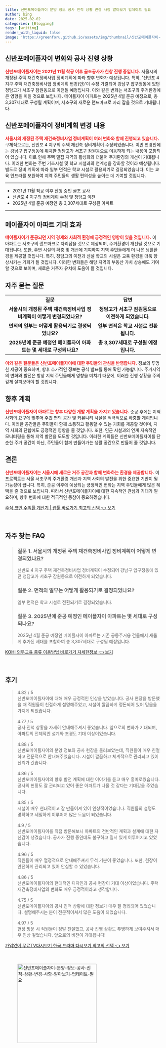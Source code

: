 ```yaml
---
title: 신반포메이플자이 분양 정보 공사 진척 상황 변경 사항 알아보기 업데이트 필요
author: bing
date: 2025-02-02
categories: [Blogging]
tags: [writing]
render_with_liquid: false
image: 'https://greenforu.github.io/assets/img/thumbnail/신반포메이플자이-분양-정보-공사-진척-상황-변경-사항-알아보기-업데이트-필요.webp'
---
```



<h2 id='신반포메이플자이 변화와 공사 진행 사항'>신반포메이플자이 변화와 공사 진행 상황</h2>

<p><b><span style="color: #ee2323;">신반포메이플자이는 2021년 11월 착공 이후 골조공사가 한창 진행 중입니다.</span></b> 서울시의 개정된 주택 재건축정비사업 정비계획에 따라 향후 변화가 예상됩니다. 특히, '신반포 4 지구 주택 재건축정비사업 정비계획 변경(안)'이 수정 가결되어 강남구 압구정동에 있던 청담고가 서초구 잠원동으로 이전될 예정입니다. 이와 같은 변화는 서초구의 주거환경에 큰 영향을 미칠 것으로 보입니다. 메이플자이 아파트는 2025년 4월 준공 예정으로, 총 3,307세대로 구성될 계획이며, 서초구의 새로운 랜드마크로 자리 잡을 것으로 기대됩니다.</p>

<h2 id='신반포메이플자이 정비계획 변경 내용'>신반포메이플자이 정비계획 변경 내용</h2>

<p><b><span style="color: #ee2323;">서울시의 개정된 주택 재건축정비사업 정비계획이 여러 변화와 함께 진행되고 있습니다.</span></b> 구체적으로는, 신반포 4 지구의 주택 재건축 정비계획이 수정되었습니다. 이번 변경안에는 강남구 압구정동에 위치한 청담고가 서초구 잠원동으로 이동하게 되는 내용이 포함되어 있습니다. 이로 인해 주택 밀집 지역의 활성화와 더불어 주거환경의 개선이 기대됩니다. 이러한 변화는 주변 기초시설 및 학교 시설과의 연계성을 강화할 것이라 예상됩니다. 별도로 정비 계획에 따라 일부 면적은 학교 시설로 활용되기로 결정되었습니다. 이는 교육 인프라를 보완하여 지역 주민들의 생활 편의성을 높이는 데 기여할 것입니다.</p>

<hr />

<ul>
    <li>2021년 11월 착공 이후 진행 중인 골조 공사</li>
    <li>신반포 4 지구의 정비계획 수정 및 청담고 이전</li>
    <li>2025년 4월 준공 예정인 총 3,307세대로 구성된 아파트</li>
</ul>

<hr />

<h2 id='메이플자이 아파트 기대 효과'>메이플자이 아파트 기대 효과</h2>

<p><b><span style="color: #ee2323;">메이플자이가 준공되면 지역 경제와 사회적 환경에 긍정적인 영향이 있을 것입니다.</span></b> 이 아파트는 서초구의 랜드마크로 자리잡을 것으로 예상되며, 주거환경이 개선될 것으로 기대됩니다. 또한, 주변 시설의 확충 및 개선에 기여하여 지역 주민들에게 더 나은 생활환경을 제공할 것입니다. 특히, 청담고의 이전과 신설 학교의 시설은 교육 환경을 더욱 향상시키는 기회가 될 것입니다. 이러한 변화들은 해당 지역의 부동산 가치 상승에도 기여할 것으로 보이며, 새로운 거주자 유치에 도움이 될 것입니다.</p>

<h2 id='자주 묻는 질문'>자주 묻는 질문</h2>

<table>
    <tr>
        <td style="text-align: center; height: 17px;"><b>질문</b></td>
        <td style="text-align: center; height: 17px;"><b>답변</b></td>
    </tr>
    <tr>
        <td style="text-align: center; height: 17px;"><b>서울시의 개정된 주택 재건축정비사업 정비계획이 어떻게 변경되었나요?</b></td>
        <td style="text-align: center; height: 17px;"><b>청담고가 서초구 잠원동으로 이전하게 되었습니다.</b></td>
    </tr>
    <tr>
        <td style="text-align: center; height: 17px;"><b>면적의 일부는 어떻게 활용되기로 결정되었나요?</b></td>
        <td style="text-align: center; height: 17px;"><b>일부 면적은 학교 시설로 전환됩니다.</b></td>
    </tr>
    <tr>
        <td style="text-align: center; height: 17px;"><b>2025년에 준공 예정인 메이플자이 아파트는 몇 세대로 구성되나요?</b></td>
        <td style="text-align: center; height: 17px;"><b>총 3,307세대로 구성될 예정입니다.</b></td>
    </tr>
</table>

<p><b><span style="color: #ee2323;">이와 같은 질문들은 신반포메이플자이에 대한 주민들의 관심을 반영합니다.</span></b> 정보의 투명한 제공이 중요하며, 향후 추가적인 정보는 공식 발표를 통해 확인 가능합니다. 주거지역의 변화와 발전은 항상 지역 주민들에게 영향을 미치기 때문에, 이러한 진행 상황을 주의 깊게 살펴보아야 할 것입니다.</p>

<h2 id='향후 계획'>향후 계획</h2>

<p><b><span style="color: #ee2323;">신반포메이플자이 아파트는 향후 다양한 개발 계획을 가지고 있습니다.</span></b> 준공 후에는 지역사회의 요구에 맞추어 주민 편의 공간 및 커뮤니티 시설을 적극적으로 확충할 계획입니다. 이러한 공간들은 주민들이 함께 소통하고 활동할 수 있는 기회를 제공할 것이며, 지역 사회의 단합에도 긍정적인 영향을 줄 것입니다. 또한, 인근 시설과의 연계 지속적인 모니터링을 통해 지역 발전을 도모할 것입니다. 이러한 계획들은 신반포메이플자이를 단순한 주거 공간이 아닌, 주민들이 함께 만들어가는 생활 공간으로 만들어 줄 것입니다.</p>

<h2 id='결론'>결론</h2>

<p><b><span style="color: #ee2323;">신반포메이플자이는 서울시에 새로운 거주 공간과 함께 변화하는 환경을 제공합니다.</span></b> 이 프로젝트는 서울 서초구의 주거환경 개선과 지역 사회의 발전을 위한 중요한 기반이 될 가능성이 큽니다. 특히, 준공 이후에 예상되는 긍정적인 변화는 지역 주민들에게 많은 혜택을 줄 것으로 보입니다. 따라서 신반포메이플자이에 대한 지속적인 관심과 기대가 필요하며, 향후 변화에 대한 적극적인 동참이 중요하겠습니다.</p>


<p><a class="click-button" title="주식 코인 수익률 계산기 | 웹툴 바로가기 최고의 선택" href="https://greenforu.github.io/posts/%EC%A3%BC%EC%8B%9D-%EC%BD%94%EC%9D%B8-%EC%88%98%EC%9D%B5%EB%A5%A0-%EA%B3%84%EC%82%B0%EA%B8%B0-%EC%9B%B9%ED%88%B4-%EB%B0%94%EB%A1%9C%EA%B0%80%EA%B8%B0-%EC%B5%9C%EA%B3%A0%EC%9D%98-%EC%84%A0%ED%83%9D/" rel="dofollow">주식 코인 수익률 계산기 | 웹툴 바로가기 최고의 선택 👈 보기</a></p><br>
<h2 id='자주_찾는_FAQ'>자주 찾는 FAQ</h2>
<div itemscope="" itemtype="https://schema.org/FAQPage"> 
<blockquote> 
<div itemscope="" itemprop="mainEntity" itemtype="https://schema.org/Question"> 
<h3 itemprop="name">질문 1. 서울시의 개정된 주택 재건축정비사업 정비계획이 어떻게 변경되었나요?</h3> 
<div itemscope="" itemprop="acceptedAnswer" itemtype="https://schema.org/Answer"> 
<span itemprop="text"> 
<p>신반포 4 지구 주택 재건축정비사업 정비계획이 수정되어 강남구 압구정동에 있던 청담고가 서초구 잠원동으로 이전하게 되었습니다.</p> 
</span> 
</div> 
</div> 
<div itemscope="" itemprop="mainEntity" itemtype="https://schema.org/Question"> 
<h3 itemprop="name">질문 2. 면적의 일부는 어떻게 활용되기로 결정되었나요?</h3> 
<div itemscope="" itemprop="acceptedAnswer" itemtype="https://schema.org/Answer"> 
<span itemprop="text"> 
<p>일부 면적은 학교 시설로 전환되기로 결정되었습니다.</p> 
</span> 
</div> 
</div> 
<div itemscope="" itemprop="mainEntity" itemtype="https://schema.org/Question"> 
<h3 itemprop="name">질문 3. 2025년에 준공 예정인 메이플자이 아파트는 몇 세대로 구성되나요?</h3> 
<div itemscope="" itemprop="acceptedAnswer" itemtype="https://schema.org/Answer"> 
<span itemprop="text"> 
<p>2025년 4월 준공 예정인 메이플자이 아파트는 기존 공동주거용 건물에서 새롭게 추가된 세대를 포함하여 총 3,307세대로 구성될 예정입니다.</p> 
</span> 
</div> 
</div> 
</blockquote> 
</div>
<p><a class="click-button" title="KOHI 의무교육 종류 이용방법 바로가기 자세한정보" href="https://greenforu.github.io/posts/KOHI-%EC%9D%98%EB%AC%B4%EA%B5%90%EC%9C%A1-%EC%A2%85%EB%A5%98-%EC%9D%B4%EC%9A%A9%EB%B0%A9%EB%B2%95-%EB%B0%94%EB%A1%9C%EA%B0%80%EA%B8%B0-%EC%9E%90%EC%84%B8%ED%95%9C%EC%A0%95%EB%B3%B4/" rel="dofollow">KOHI 의무교육 종류 이용방법 바로가기 자세한정보 👈 보기</a></p><br>
<h2 id='후기'>후기</h2>
<div itemscope itemtype="https://schema.org/Product">
  <blockquote>
  <div itemprop="review" itemscope itemtype="https://schema.org/Review">
      <div itemprop="reviewRating" itemscope itemtype="https://schema.org/Rating"> <span itemprop="ratingValue">4.82</span> / <span itemprop="bestRating">5</span> </div>
      <span itemprop="reviewBody">신반포메이플자이에 대해 매우 긍정적인 인상을 받았습니다. 공사 현장을 방문했을 때 직원들이 친절하게 설명해주었고, 시설이 깔끔하게 정돈되어 있어 믿음을 가지게 되었습니다.</span>
  </div>
  <br>
  <div itemprop="review" itemscope itemtype="https://schema.org/Review">
      <div itemprop="reviewRating" itemscope itemtype="https://schema.org/Rating"> <span itemprop="ratingValue">4.77</span> / <span itemprop="bestRating">5</span> </div>
      <span itemprop="reviewBody">공사 진척 상황을 자세히 안내해주셔서 좋았습니다. 앞으로의 변화가 기대되며, 아파트의 전체적인 설계와 조경도 기대 이상이었습니다.</span>
  </div>
  <br>
  <div itemprop="review" itemscope itemtype="https://schema.org/Review">
      <div itemprop="reviewRating" itemscope itemtype="https://schema.org/Rating"> <span itemprop="ratingValue">4.88</span> / <span itemprop="bestRating">5</span> </div>
      <span itemprop="reviewBody">신반포메이플자이의 분양 정보와 공사 현장을 둘러보았는데, 직원들이 매우 친절하고 전문적으로 안내해주었습니다. 시설이 깔끔하고 체계적으로 관리되고 있어 신뢰가 갔습니다.</span>
  </div>
  <br>
  <div itemprop="review" itemscope itemtype="https://schema.org/Review">
      <div itemprop="reviewRating" itemscope itemtype="https://schema.org/Rating"> <span itemprop="ratingValue">4.86</span> / <span itemprop="bestRating">5</span> </div>
      <span itemprop="reviewBody">신반포메이플자이의 향후 발전 계획에 대한 이야기를 듣고 매우 흥미로웠습니다. 공사의 현황도 잘 관리되고 있어 좋은 아파트가 나올 것 같다는 기대감을 주었습니다.</span>
  </div>
  <br>
  <div itemprop="review" itemscope itemtype="https://schema.org/Review">
      <div itemprop="reviewRating" itemscope itemtype="https://schema.org/Rating"> <span itemprop="ratingValue">4.85</span> / <span itemprop="bestRating">5</span> </div>
      <span itemprop="reviewBody">시설이 매우 현대적이고 잘 만들어져 있어 인상적이었습니다. 직원들의 설명도 명확하고 세밀하게 이루어져 많은 도움이 되었습니다.</span>
  </div>
  <br>
  <div itemprop="review" itemscope itemtype="https://schema.org/Review">
      <div itemprop="reviewRating" itemscope itemtype="https://schema.org/Rating"> <span itemprop="ratingValue">4.9</span> / <span itemprop="bestRating">5</span> </div>
      <span itemprop="reviewBody">신반포메이플자이를 직접 방문해보니 아파트의 전반적인 계획과 설계에 대한 자신감이 생겼습니다. 공사가 진행 중인데도 불구하고 질서 있게 이루어지고 있었습니다.</span>
  </div>
  <br>
  <div itemprop="review" itemscope itemtype="https://schema.org/Review">
      <div itemprop="reviewRating" itemscope itemtype="https://schema.org/Rating"> <span itemprop="ratingValue">4.96</span> / <span itemprop="bestRating">5</span> </div>
      <span itemprop="reviewBody">직원들이 매우 열정적으로 안내해주셔서 무척 기분이 좋았습니다. 또한, 현장이 안전하게 관리되고 있어 안심할 수 있었습니다.</span>
  </div>
  <br>
  <div itemprop="review" itemscope itemtype="https://schema.org/Review">
      <div itemprop="reviewRating" itemscope itemtype="https://schema.org/Rating"> <span itemprop="ratingValue">4.86</span> / <span itemprop="bestRating">5</span> </div>
      <span itemprop="reviewBody">신반포메이플자이의 현대적인 디자인과 공사 현장이 기대 이상이었습니다. 주택 재건축정비사업의 변화도 매우 긍정적이라고 생각합니다.</span>
  </div>
  <br>
  <div itemprop="review" itemscope itemtype="https://schema.org/Review">
      <div itemprop="reviewRating" itemscope itemtype="https://schema.org/Rating"> <span itemprop="ratingValue">4.75</span> / <span itemprop="bestRating">5</span> </div>
      <span itemprop="reviewBody">신반포메이플자이의 공사 진척 상황에 대한 정보가 매우 잘 정리되어 있었습니다. 설명해주시는 분이 전문적이셔서 많은 도움이 되었습니다.</span>
  </div>
  <br>
  <div itemprop="review" itemscope itemtype="https://schema.org/Review">
      <div itemprop="reviewRating" itemscope itemtype="https://schema.org/Rating"> <span itemprop="ratingValue">4.97</span> / <span itemprop="bestRating">5</span> </div>
      <span itemprop="reviewBody">현장 방문 시 직원들이 정말 친절했고, 공사 진행 상황도 투명하게 보여주셔서 매우 인상 깊었습니다. 앞으로의 비전이 기대됩니다!</span>
  </div>
  </blockquote>
</div>
<p><a class="click-button" title="가입없이 무료TV다시보기 한국 드라마 다시보기 최고의 선택" href="https://greenforu.github.io/posts/%EA%B0%80%EC%9E%85%EC%97%86%EC%9D%B4-%EB%AC%B4%EB%A3%8CTV%EB%8B%A4%EC%8B%9C%EB%B3%B4%EA%B8%B0-%ED%95%9C%EA%B5%AD-%EB%93%9C%EB%9D%BC%EB%A7%88-%EB%8B%A4%EC%8B%9C%EB%B3%B4%EA%B8%B0-%EC%B5%9C%EA%B3%A0%EC%9D%98-%EC%84%A0%ED%83%9D/" rel="dofollow">가입없이 무료TV다시보기 한국 드라마 다시보기 최고의 선택 👈 보기</a></p><br>
<figure class="image"><img src="https://greenforu.github.io/assets/img/thumbnail/신반포메이플자이-분양-정보-공사-진척-상황-변경-사항-알아보기-업데이트-필요.webp" alt="신반포메이플자이-분양-정보-공사-진척-상황-변경-사항-알아보기-업데이트-필요" width="256" height="256"></figure>
